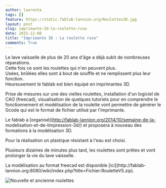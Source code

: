 ```yaml
---
author: laurenta
tags: []
feature: https://static.fablab-lannion.org/Roulettes3D.jpg
layout: post
slug: imprimante-3d-la-roulette-ruse
date: 2015-12-08
title: "Imprimante 3D : La roulette ruse"
comments: True
---
```

Le lave vaisselle de plus de 20 ans d'âge a déjà subit de nombreuses
réparations.  
Cette fois ce sont les roulettes qui n'en peuvent plus.  
Usées, brûlées elles sont à bout de souffle et ne remplissent plus leur
fonction.  
Heureusement le fablab est bien équipé en imprimantes 3D.

Prise de mesures sur une des vielles roulettes, installation d'un logiciel de
CAO (freecad), visualisation de quelques tutoriels pour en comprendre le
fonctionnement et modélisation de la roulette vont permettre de générer le
Gcode qui est le format de fichier utilisé par l'imprimante.

Le fablab a [organisé](http://fablab-lannion.org/2014/10/semaine-de-la-
modelisation-et-de-limpression-3d/) et proposera à nouveau des formations à la
modélisation 3D.

Pour la réalisation un plastique résistant à l'eau est choisi.

Plusieurs dizaines de minutes plus tard, les roulettes sont prêtes et vont
prolonger la vie du lave vaisselle.

La modélisation au format freecad est disponible [ici](http://fablab-
lannion.org:8080/wiki/index.php?title=Fichier:RouletteV5.zip).

![Nouvelle et ancienne
roulettes](https://static.fablab-lannion.org/Roulettes3D.jpg)


